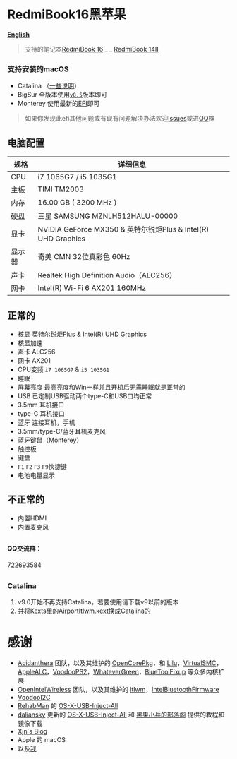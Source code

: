 # RedmiBook16黑苹果

[**English**](https://github.com/XingKong746/RedmiBook16-Hackintosh/blob/master/en.md)

> 支持的笔记本[RedmiBook 16](https://www.mi.com/buy/detail?product_id=10000242&cfrom=search) _ _ [RedmiBook 14II](https://www.mi.com/buy/detail?product_id=10000241)

### 支持安装的macOS
- Catalina （[一些说明](#Catalina)）
- BigSur 全版本使用[`v8.5`](https://github.com/XingKong746/RedmiBook16-Hackintosh/releases/tag/v8.5)版本即可
- Monterey 使用最新的[EFI](https://github.com/XingKong746/RedmiBook16-Hackintosh/releases)即可

> 如果你发现此efi其他问题或有现有问题解决办法欢迎[lssues](https://github.com/XingKong746/RedmiBook16-Hackintosh/issues)或进[QQ](#qq交流群)群

## 电脑配置
| 规格   | 详细信息                                                      |
| ------ | ------------------------------------------------------------ |
| CPU    | i7 1065G7 / i5 1035G1                                        |
| 主板   | TIMI TM2003                                                  |
| 内存   | 16.00 GB ( 3200 MHz )                                        |
| 硬盘   | 三星 SAMSUNG MZNLH512HALU-00000                              |
| 显卡   | NVIDIA GeForce MX350 & 英特尔锐炬Plus & Intel(R) UHD Graphics |
| 显示器 | 奇美 CMN 32位真彩色 60Hz                                      |
| 声卡   | Realtek High Definition Audio（ALC256）                      |
| 网卡   | Intel(R) Wi-Fi 6 AX201 160MHz                                |

## 正常的
- 核显 英特尔锐炬Plus & Intel(R) UHD Graphics
- 核显加速
- 声卡 ALC256
- 网卡 AX201
- CPU变频 `i7 1065G7` & `i5 1035G1`
- 睡眠
- 屏幕亮度 最高亮度和Win一样并且开机后无需睡眠就是正常的
- USB 已定制USB驱动两个type-C和USB口均正常
- 3.5mm 耳机接口
- type-C 耳机接口
- 蓝牙 连接耳机，手机
- 3.5mm/type-C/蓝牙耳机麦克风
- 蓝牙键鼠（Monterey）
- 触控板
- 键盘
- `F1` `F2` `F3` `F9`快捷键
- 电池电量显示

## 不正常的
- 内置HDMI
- 内置麦克风

##
#### QQ交流群：
[722693584](https://jq.qq.com/?_wv=1027&k=eHYeqB52)
##

### Catalina
1. v9.0开始不再支持Catalina，若要使用请下载v9以前的版本
2. 并将Kexts里的[AirportItlwm.kext](https://github.com/OpenIntelWireless/itlwm/releases)换成Catalina的

# 感谢
- [Acidanthera](https://github.com/acidanthera) 团队，以及其维护的 [OpenCorePkg](https://github.com/acidanthera/OpenCorePkg)，和 [Lilu](https://github.com/acidanthera/Lilu)，[VirtualSMC](https://github.com/acidanthera/VirtualSMC)，[AppleALC](https://github.com/acidanthera/AppleALC)，[VoodooPS2](https://github.com/acidanthera/VoodooPS2)，[WhateverGreen](https://github.com/acidanthera/WhateverGreen)，[BlueToolFixup](https://github.com/acidanthera/BrcmPatchRAM) 等众多内核扩展
- [OpenIntelWireless](https://github.com/OpenIntelWireless) 团队，以及其维护的 [itlwm](https://github.com/OpenIntelWireless/itlwm)，[IntelBluetoothFirmware](https://github.com/OpenIntelWireless/IntelBluetoothFirmware)
- [VoodooI2C](https://github.com/VoodooI2C/VoodooI2C)
- [RehabMan](https://github.com/RehabMan) 的 [OS-X-USB-Inject-All](https://github.com/RehabMan/OS-X-USB-Inject-All)
- [daliansky](https://github.com/daliansky) 更新的 [OS-X-USB-Inject-All](https://github.com/daliansky/OS-X-USB-Inject-All) 和 [黑果小兵的部落阁](https://blog.daliansky.net/) 提供的教程和镜像下载
- [Xjn´s Blog](https://blog.xjn819.com)
- Apple 的 macOS
- 以及[我](https://github.com/XingKong746)
